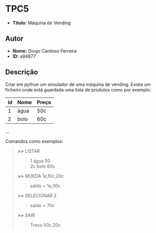 # TPC5
- **Título:** Máquina de Vending

## Autor
- **Nome:** Diogo Cardoso Ferreira
- **ID:** a94877

## Descrição
Criar em python um simulador de uma máquina de vending.
Existe um ficheiro onde está guardada uma lista de produtos como por exemplo:

| id | Nome | Preço |
|----|------|-------|
|1   | água | 50c   |
|2   | bolo | 60c   |
...


Comandos como exemplos:

>**>>** LISTAR  
>>1 água 50 \
2c bolo 60c

>**>>** MOEDA 1e,10c,20c  
>> saldo = 1e,30c

>**>>** SELECIONAR 2 
>> saldo = 70c

>**>>** SAIR  
>> Troco 50c,20c



